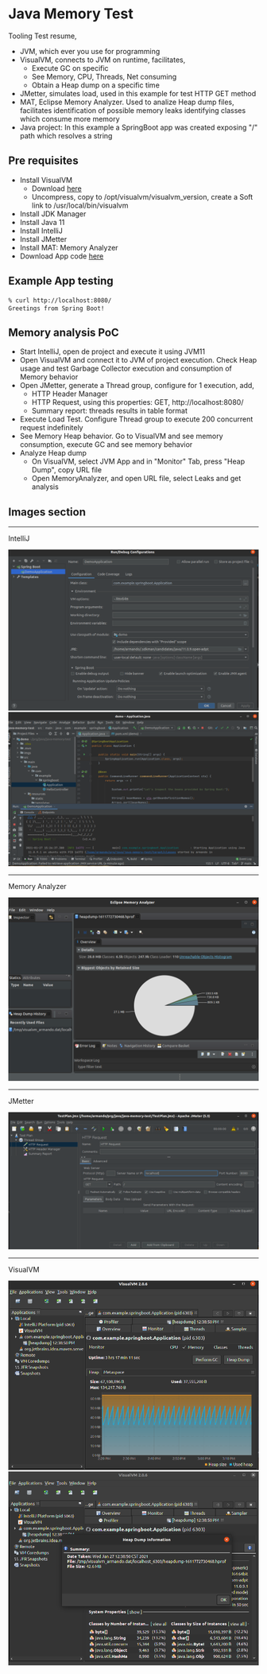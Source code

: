 # Java Memory Test

Tooling Test resume,
- JVM, which ever you use for programming
- VisualVM, connects to JVM on runtime, facilitates,
  - Execute GC on specific
  - See Memory, CPU, Threads, Net consuming
  - Obtain a Heap dump on a specific time
- JMetter, simulates load, used in this example for test HTTP GET method
- MAT, Eclipse Memory Analyzer. Used to analize Heap dump files, facilitates identification of possible memory leaks identifying classes which consume more memory
- Java project: In this example a SpringBoot app was created exposing "/" path which resolves a string

## Pre requisites
- Install VisualVM
  - Download [here](https://github.com/oracle/visualvm/releases/download/2.0.6/visualvm_206.zip)
  - Uncompress, copy to /opt/visualvm/visualvm_version, create a Soft link to /usr/local/bin/visualvm
- Install JDK Manager
- Install Java 11
- Install IntelliJ
- Install JMetter
- Install MAT: Memory Analyzer
- Download App code [here](git@github.com:jarmandomtz/java-memory-test.git)

## Example App testing

```
% curl http://localhost:8080/
Greetings from Spring Boot!
```

## Memory analysis PoC
- Start IntelliJ, open de project and execute it using JVM11
- Open VisualVM and connect it to JVM of project execution. Check Heap usage and test Garbage Collector execution and consumption of Memory behavior
- Open JMetter, generate a Thread group, configure for 1 execution, add,
  - HTTP Header Manager
  - HTTP Request, using this properties: GET, http://localhost:8080/
  - Summary report: threads results in table format
- Execute Load Test. Configure Thread group to execute 200 concurrent request indefinitely
- See Memory Heap behavior. Go to VisualVM and see memory consumption, execute GC and see memory behavior
- Analyze Heap dump
  - On VisualVM, select JVM App and in "Monitor" Tab, press "Heap Dump", copy URL file
  - Open MemoryAnalyzer, and open URL file, select Leaks and get analysis

## Images section
---
IntelliJ

![IntelliJ](imgs/intellij01.png)
![IntelliJ](imgs/intellij02.png)

---
Memory Analyzer

![MemoryAnalyzer](imgs/memoryanalyzer01.png)

---
JMetter

![JMetter](imgs/jmeter01.png)

---
VisualVM

![VisualVM](imgs/visualvm01.png)
![VisualVM](imgs/visualvm02.png)
